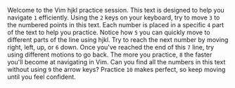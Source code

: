 <!--
Author: ChatGPT
Description: This is the same text as before (I know, I'm lazy :) ), this time
    you will use different keys to move horizontally:
                k: up
    b: word Back       w: Word right
                j: down
Objective: Move through the text, try to put your cursor on all numbers in order and
    go back in order WITHOUT using the arrow keys and hl.
-->

Welcome to the Vim hjkl practice session. This text is designed to help you navigate `1` efficiently.
Using the `2` keys on your keyboard, try to move `3` to the numbered points in this text.
Each number is placed in a specific `4` part of the text to help you practice.
Notice how `5` you can quickly move to different parts of the line using hjkl.
Try to reach the next number by moving right, left, up, or `6` down.
Once you've reached the end of this `7` line, try using different motions to go back.
The more you practice, `8` the faster you'll become at navigating in Vim.
Can you find all the numbers in this text without using `9` the arrow keys?
Practice `10` makes perfect, so keep moving until you feel confident.
